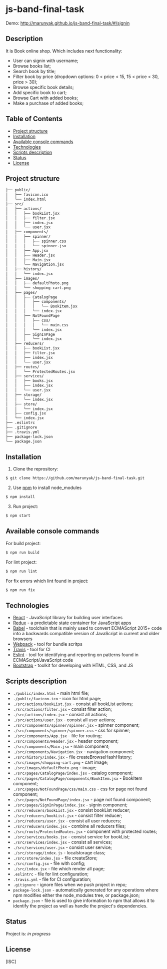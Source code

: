 # js-band-final-task

Demo: http://marunyak.github.io/js-band-final-task/#/signin

## Description

It is Book online shop. Which includes next functionality:
* User can signin with username;
* Browse books list;
* Search book by title;
* Filter book by price (dropdown options: 0 < price < 15, 15 < price < 30, price > 30);
* Browse specific book details;
* Add specific book to cart;
* Browse Cart with added books;
* Make a purchase of added books;

## Table of Contents
* [Project structure](#project-structure)
* [Installation](#installation)
* [Available console commands](#other-commands)
* [Technologies](#technologies)
* [Scripts description](#scripts-description)
* [Status](#status)
* [License](#license)

## Project structure
```sh
├── public/
│   ├── favicon.ico
│   └── index.html
├── src/
│   ├── actions/
│   │   ├── bookList.jsx
│   │   ├── filter.jsx
│   │   ├── index.jsx
│   │   └── user.jsx
│   ├── components/
│   │   ├── spinner/
│   │   │   ├── spinner.css
│   │   │   └── spinner.jsx
│   │   ├── App.jsx
│   │   ├── Header.jsx
│   │   ├── Main.jsx
│   │   └── Navigation.jsx
│   ├── history/
│   │   └── index.jsx
│   ├── images/
│   │   ├── defaultPhoto.png
│   │   └── shopping-cart.png
│   ├── pages/
│   │   ├── CatalogPage
│   │   │   ├── components/
│   │   │   │   └── BookItem.jsx
│   │   │   └── index.jsx
│   │   ├── NotFoundPage
│   │   │   ├── css/
│   │   │   │   └── main.css
│   │   │   └── index.jsx
│   │   ├── SignInPage
│   │   │   └── index.jsx
│   ├── reducers/
│   │   ├── bookList.jsx
│   │   ├── filter.jsx
│   │   ├── index.jsx
│   │   └── user.jsx
│   ├── routes/
│   │   └── ProtectedRoutes.jsx
│   ├── services/
│   │   ├── books.jsx
│   │   ├── index.jsx
│   │   └── user.jsx
│   ├── storage/
│   │   └── index.jsx
│   ├── store/
│   │   └── index.jsx
│   ├── config.jsx
│   └── index.jsx
├── .eslintrc
├── .gitignore
├── .travis.yml
├── package-lock.json
└── package.json
```
## Installation
1. Clone the reprository:
```sh
$ git clone https://github.com/marunyak/js-band-final-task.git
```
2. Use [npm](https://npmjs.org/) to install node_modules
```sh
$ npm install
```
3. Run project:
```sh
$ npm start
```

## Available console commands
For build project:
```sh
$ npm run build
```
For lint project:
```sh
$ npm run lint
```
For fix errors which lint found in project:
```sh
$ npm run fix
```

## Technologies
 - [React](https://reactjs.org/) - JavaScript library for building user interfaces
 - [Redux](https://redux.js.org/) - a predictable state container for JavaScript apps
 - [Babel](https://babeljs.io/) - toolchain that is mainly used to convert ECMAScript 2015+ code into a backwards compatible version of JavaScript in current and older browsers
 - [Webpack](https://webpack.js.org/) - tool for bundle scritps
 - [Travis](https://docs.travis-ci.com/user/customizing-the-build/) - tool for CI
 - [Eslint](https://eslint.org/) - tool for identifying and reporting on patterns found in ECMAScript/JavaScript code
 - [Bootstrap](https://bootstrap-4.ru/docs/4.3.1/getting-started/introduction/) - toolkit for developing with HTML, CSS, and JS

## Scripts description
* `./public/index.html` - main html file;
* `./public/favicon.ico` - icon for html page;
* `./src/actions/bookList.jsx` - consist all bookList actions;
* `./src/actions/filter.jsx` - consist filter action;
* `./src/actions/index.jsx` - consist all actions;
* `./src/actions/user.jsx` - consist all user actions;
* `./src/components/spinner/spinner.jsx` - spinner component;
* `./src/components/spinner/spinner.css` - css for spinner;
* `./src/components/App.jsx` - file for routing;
* `./src/components/Header.jsx` - header component;
* `./src/components/Main.jsx` - main component;
* `./src/components/Navigation.jsx` - navigation component;
* `./src/history/index.jsx` - file createBrowseHashHistory;
* `./src/images/shopping-cart.png` - cart image;
* `./src/images/defaultPhoto.png` - image;
* `./src/pages/CatalogPage/index.jsx` - catalog component;
* `./src/pages/CatalogPage/components/BookItem.jsx` - BookItem component;
* `./src/pages/NotFoundPage/css/main.css` - css for page not found component;
* `./src/pages/NotFoundPage/index.jsx` - page not found component;
* `./src/pages/SignInPage/index.jsx` - signin component;
* `./src/reducers/bookList.jsx` - consist bookList reducer;
* `./src/reducers/bookList.jsx` - consist filter reducer;
* `./src/reducers/user.jsx` - consist all user reducers;
* `./src/reducers/index.jsx` - combine all reducers files;
* `./src/routs/ProtectedRoutes.jsx` - component with protected routes;
* `./src/services/books.jsx` -  consist service for bookList;
* `./src/services/index.jsx` - consist all services;
* `./src/services/user.jsx` - consist user service;
* `./src/storage/index.js` - localstorage class;
* `./src/store/index.jsx` - file createStore;
* `./src/config.jsx` - file with config;
* `./src/index.jsx` - file which render all page;
* `.eslintrc` - file for lint configuration;
* `.travis.yml` - file for CI configuration;
* `.gitignore` - ignore files when we push project in repo;
* `package-lock.json` - automatically generated for any operations where npm modifies either the node_modules tree, or package.json;
* `package.json` - file is used to give information to npm that allows it to identify the project as well as handle the project's dependencies.

## Status
Project is: _in progress_

## License
[ISC]
